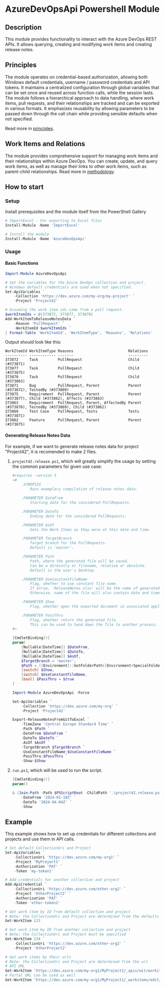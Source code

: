 # AzureDevOpsApi Powershell Module

## Description

This module provides functionality to interact with the Azure DevOps REST APIs.
It allows querying, creating and modifying work items and creating release notes.

## Principles

The module operates on credential-based authorization, allowing both Windows
default credentials, username / password credentials and API tokens. It
maintains a centralized configuration through global variables that can be set
once and reused across function calls, while the session lasts. The module
follows a hierarchical approach to data handling, where work items, pull
requests, and their relationships are tracked and can be exported in various
formats. It emphasizes reusability by allowing parameters to be passed down
through the call chain while providing sensible defaults when not specified.

Read more in [principles](principles.md).

## Work Items and Relations

The module provides comprehensive support for managing work items and their
relationships within Azure DevOps. You can create, update, and query work items,
as well as manage their links to other work items, such as parent-child relationships.
Read more in [methodology](./methodology/work-methodology.md).

## How to start

### Setup

Install prerequisites and the module itself from the PowerShell Gallery

```powershell
# ImportExcel - For exporting to Excel files
Install-Module -Name 'ImportExcel'

# Install the module
Install-Module -Name 'AzureDevOpsApi'
```

### Usage

#### Basic Functions

``` powershell
Import-Module AzureDevOpsApi

# Set the variables for the Azure DevOps collection and project.
# Windows default credentials are used when not specified.
Set-ApiVariables `
    -Collection 'https://dev.azure.com/my-org/my-project' `
    -Project 'Project42'

# Assuming the work item ids came from a pull request.
$workItemIds = @(373872, 373877, 373870)
Add-WorkItemToReleaseNotesData `
    -Reason 'PullRequest' `
    -WorkItemId $workItemIds `
| Format-Table 'WorkItemId', 'WorkItemType', 'Reasons', 'Relations'
```

Output should look like this:

``` text
WorkItemId WorkItemType Reasons                         Relations
---------- ------------ -------                         ---------
373872     Task         PullRequest                     Child (#373871)
373877     Task         PullRequest                     Child (#373875)
373870     Task         PullRequest                     Child (#373863)
373871     Bug          PullRequest, Parent             Parent (#373872), TestedBy (#373869)
373875     Requirement  PullRequest, Parent             Parent (#373877), Child (#373862), Affects (#373863)
373863     Requirement  PullRequest, Parent, AffectedBy Parent (#373870), TestedBy (#373869), Child (#373862)
373869     Test Case    PullRequest, Tests              Tests (#373871)
373862     Feature      PullRequest, Parent             Parent (#373875)
```

#### Generating Release Notes Data

For example, if we want to generate release notes data for project "Project42",
it is recomended to make 2 files.

1. `project42.release.ps1`, which will greatly simplify the usage by setting
the common parameters for given use case:

    ```powershell
    #requires -version 5
    <#
        .SYNOPSIS
            Runs exemplary compilation of release notes data.

        .PARAMETER DateFrom
            Starting date for the considered PullRequests.

        .PARAMETER DateTo
            Ending date for the considered PullRequests.

        .PARAMETER AsOf
            Gets the Work Items as they were at this date and time.

        .PARAMETER TargetBranch
            Target branch for the PullRequests.
            Default is 'master'.

        .PARAMETER Path
            Path, where the generated file will be saved.
            Can be a direcotry or filename, relative or absolute.
            Default is the user's Desktop.

        .PARAMETER UseConstantFileName
            Flag, whether to use constant file name.
            If $true, 'ReleaseNotes.xlsx' will be the name of generated file.
            Otherwise, name of the file will also contain date and time of creation.

        .PARAMETER Show
            Flag, whether open the exported document in associated application.

        .PARAMETER PassThru
            Flag, whether return the generated file.
            This can be used to hand down the file to another process.
    #>

    [CmdletBinding()]
    param(
        [Nullable[DateTime]] $DateFrom,
        [Nullable[DateTime]] $DateTo,
        [Nullable[DateTime]] $AsOf,
        $TargetBranch = 'master',
        $Path = ([Environment]::GetFolderPath([Environment+SpecialFolder]::Desktop)),
        [switch] $Show,
        [switch] $UseConstantFileName,
        [bool] $PassThru = $true
    )

    Import-Module AzureDevOpsApi -Force

    Set-ApiVariables `
        -Collection 'https://dev.azure.com/my-org' `
        -Project 'Project42'

    Export-ReleaseNotesFromGitToExcel `
        -TimeZone 'Central Europe Standard Time' `
        -Path $Path `
        -DateFrom $DateFrom `
        -DateTo $DateTo `
        -AsOf $AsOf `
        -TargetBranch $TargetBranch `
        -UseConstantFileName:$UseConstantFileName `
        -PassThru:$PassThru `
        -Show:$Show
    ```

1. `run.ps1`, which will be used to run the script.

    ```powershell
    [CmdletBinding()]
    param()

    & (Join-Path -Path $PSScriptRoot -ChildPath '.\project42.release.ps1') `
        -DateFrom '2024-01-18Z' `
        -DateTo '2024-04-04Z' `
        -Show
    ```

## Example

This example shows how to set up credentials for different collections and
projects and use them in API calls.

``` powershell
# Set default CollectionUri and Project
Set-ApiVariables `
    -CollectionUri 'https://dev.azure.com/my-org1' `
    -Project 'MyProject1'
    -Authorization 'PAT' `
    -Token 'my-token1'

# Add credentials for another collection and project
Add-ApiCredential `
    -CollectionUri 'https://dev.azure.com/other-org2' `
    -Project 'OtherProject2' `
    -Authorization 'PAT' `
    -Token 'other-token2'

# Get work item by ID from default collection and project
# Note: the CollectionUri and Project are determined from the defaults
Get-WorkItem 123

# Get work item by ID from another collection and project
# Note: the CollectionUri and Project must be specified
Get-WorkItem 234 `
    -CollectionUri 'https://dev.azure.com/other-org2' `
    -Project 'OtherProject2'

# Get work items by their urls
# Note: the CollectionUri and Project are determined from the url
# API URL
Get-WorkItem 'https://dev.azure.com/my-org1/MyProject1/_apis/wit/workitems/123'
# Portal URL can be used as well
Get-WorkItem 'https://dev.azure.com/my-org1/MyProject1/_workitems/edit/123'
```
